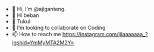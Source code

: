 - 👋 Hi, I’m @ajiganteng.
- 👀 Hi beban
- 🌱 Tukul
- 💞️ I’m looking to collaborate on Coding
- 📫 How to reach me https://instagram.com/jiiaaaaaaa_?igshid=YmMyMTA2M2Y=

<!---
ajiganteng0/ajiganteng0 is a ✨ special ✨ repository because its `README.md` (this file) appears on your GitHub profile.
You can click the Preview link to take a look at your changes.
--->
